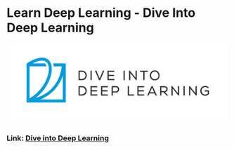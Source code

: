 # Learn Deep Learning - Dive Into Deep Learning

<img src="images/d2dl.jpg" weight="70%" height=70%>

### Link: [Dive into Deep Learning](https://d2l.ai/index.html)
